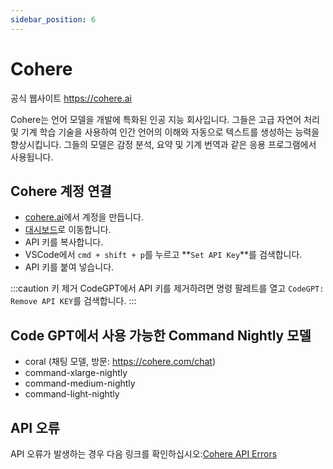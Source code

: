 ```yaml
---
sidebar_position: 6
---
```


# Cohere
공식 웹사이트 https://cohere.ai

Cohere는 언어 모델을 개발에 특화된 인공 지능 회사입니다. 그들은 고급 자연어 처리 및 기계 학습 기술을 사용하여 인간 언어의 이해와 자동으로 텍스트를 생성하는 능력을 향상시킵니다. 그들의 모델은 감정 분석, 요약 및 기계 번역과 같은 응용 프로그램에서 사용됩니다.

## Cohere 계정 연결
- [cohere.ai](https://cohere.ai/)에서 계정을 만듭니다.
- [대시보드](https://dashboard.cohere.ai/)로 이동합니다.
- API 키를 복사합니다.
- VSCode에서 ```cmd + shift + p```를 누르고 **`Set API Key`**를 검색합니다.
- API 키를 붙여 넣습니다.

:::caution 키 제거
CodeGPT에서 API 키를 제거하려면 명령 팔레트를 열고 `CodeGPT: Remove API KEY`를 검색합니다.
:::

## Code GPT에서 사용 가능한 Command Nightly 모델
- coral (채팅 모델, 방문: https://cohere.com/chat)
- command-xlarge-nightly
- command-medium-nightly
- command-light-nightly

## API 오류
API 오류가 발생하는 경우 다음 링크를 확인하십시오:[Cohere API Errors](https://docs.cohere.com/reference/errors)
